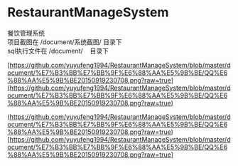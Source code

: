 # RestaurantManageSystem
餐饮管理系统    
项目截图在  /document/系统截图/ 目录下    
sql执行文件在 /document/    目录下    

 [https://github.com/yuyufeng1994/RestaurantManageSystem/blob/master/document/%E7%B3%BB%E7%BB%9F%E6%88%AA%E5%9B%BE/QQ%E6%88%AA%E5%9B%BE20150919230708.png?raw=true](https://github.com/yuyufeng1994/RestaurantManageSystem/blob/master/document/%E7%B3%BB%E7%BB%9F%E6%88%AA%E5%9B%BE/QQ%E6%88%AA%E5%9B%BE20150919230708.png?raw=true)

(https://github.com/yuyufeng1994/RestaurantManageSystem/blob/master/document/%E7%B3%BB%E7%BB%9F%E6%88%AA%E5%9B%BE/QQ%E6%88%AA%E5%9B%BE20150919230708.png?raw=true)
[https://github.com/yuyufeng1994/RestaurantManageSystem/blob/master/document/%E7%B3%BB%E7%BB%9F%E6%88%AA%E5%9B%BE/QQ%E6%88%AA%E5%9B%BE20150919230708.png?raw=true]
